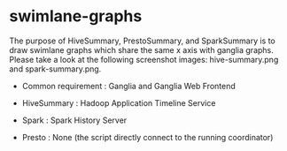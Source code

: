 # swimlane-graphs

The purpose of HiveSummary, PrestoSummary, and SparkSummary is to draw swimlane graphs which share the same x axis with ganglia graphs. Please take a look at the following screenshot images: hive-summary.png and spark-summary.png.

- Common requirement
: Ganglia and Ganglia Web Frontend

- HiveSummary
: Hadoop Application Timeline Service

- Spark
: Spark History Server

- Presto
: None (the script directly connect to the running coordinator)
